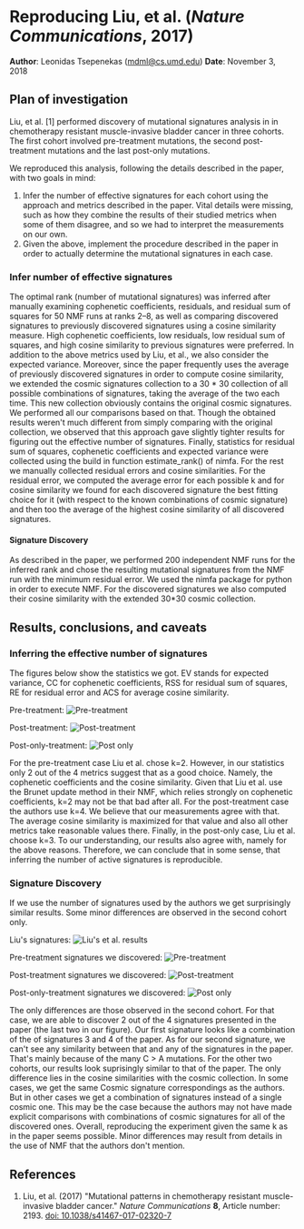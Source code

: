 # Reproducing Liu, et al. (_Nature Communications_, 2017)

**Author**: Leonidas Tsepenekas ([mdml@cs.umd.edu](mailto:mdml@cs.umd.edu))
**Date**: November 3, 2018

## Plan of investigation

Liu, et al. [1] performed discovery of mutational signatures analysis in in chemotherapy resistant muscle-invasive bladder cancer in three cohorts. 
The first cohort involved pre-treatment mutations, the second post-treatment mutations and the last post-only mutations. 

We reproduced this analysis, following the details described in the paper, with two goals in mind:
1. Infer the number of effective signatures for each cohort using the approach and metrics described in the paper. Vital details were missing, such as how they combine the 
results of their studied metrics when some of them disagree, and so we had to interpret the measurements on our own.
2. Given the above, implement the procedure described in the paper in order to actually determine the mutational signatures in each case.

### Infer number of effective signatures
The optimal rank (number of mutational signatures) was inferred after manually examining cophenetic coefficients, residuals, and residual sum of
squares for 50 NMF runs at ranks 2–8, as well as comparing discovered signatures to previously discovered signatures using a cosine similarity measure. High cophenetic coefficients, low residuals, low residual sum of squares, and high cosine
similarity to previous signatures were preferred. In addition to the above metrics used by Liu, et al., we also consider the expected variance. Moreover, since the paper 
frequently uses the average of previously discovered signatures in order to compute cosine similarity, we extended the cosmic signatures collection to a 30 * 30 collection of
all possible combinations of signatures, taking the average of the two each time. This new collection obviously contains the original cosmic signatures. We performed all
our comparisons based on that. Though the obtained results weren't much different from simply comparing with the original collection, we observed that this approach gave 
slightly tighter results for figuring out the effective number of signatures. Finally, statistics for residual sum of squares, cophenetic coefficients and expected variance 
were collected using the build in function estimate_rank() of nimfa. For the rest we manually collected residual errors and cosine similarities. For the residual error,
we computed the average error for each possible k and for cosine similarity we found for each discovered signature the best fitting choice for it (with respect to the known
combinations of cosmic signature) and then too the average of the highest cosine similarity of all discovered signatures.

#### Signature Discovery
As described in the paper, we performed 200 independent NMF runs for the inferred rank and
chose the resulting mutational signatures from the NMF run with the minimum residual error. We used the nimfa package for python in order to execute NMF. For the discovered
signatures we also computed their cosine similarity with the extended 30*30 cosmic collection. 

## Results, conclusions, and caveats

### Inferring the effective number of signatures

The figures below show the statistics we got. EV stands for expected variance, CC for cophenetic coefficients, RSS for residual sum of squares, RE for residual error and
ACS for average cosine similarity.

Pre-treatment:
![Pre-treatment](pre-k.jpg)

Post-treatment:
![Post-treatment](post-k.jpg)

Post-only-treatment:
![Post only](post-only-k.jpg)

For the pre-treatment case Liu et al. chose k=2. However, in our statistics only 2 out of the 4 metrics suggest that as a good choice. Namely, the cophenetic coefficients 
and the cosine similarity. Given that Liu et al. use the Brunet update method in their NMF, which relies strongly on cophenetic coefficients, k=2 may not be that bad after all.
For the post-treatment case the authors use k=4. We believe that our measurements agree with that. The average cosine similarity is maximized for that value and also all
other metrics take reasonable values there. Finally, in the post-only case, Liu et al. choose k=3. To our understanding, our results also agree with, namely for the above reasons.
Therefore, we can conclude that in some sense, that inferring the number of active signatures is reproducible.

### Signature Discovery

If we use the number of signatures used by the authors we get surprisingly similar results. Some minor differences are observed in the second cohort only. 

Liu's signatures:
![Liu's et al. results](Liu.jpg) 

Pre-treatment signatures we discovered:
![Pre-treatment](pre.jpg)

Post-treatment signatures we discovered:
![Post-treatment](post.jpg)

Post-only-treatment signatures we discovered:
![Post only](post-only.jpg)

The only differences are those observed in the second cohort. For that case, we are able to discover 2 out of the 4 signatures presented in the paper (the last two in
our figure). Our first signature looks like a combination of the of signatures 3 and 4 of the paper. As for our second signature, we can't see any similarity between that
and any of the signatures in the paper. That's mainly because of the many C > A mutations. For the other two cohorts, our results look suprisingly similar to that of the 
paper. The only difference lies in the cosine similarities with the cosmic collection. In some cases, we get the same Cosmic signature correspondings as the authors. But 
in other cases we get a combination of signatures instead of a single cosmic one. This may be the case because the authors may not have made explicit comparisons with combinations
of cosmic signatures for all of the discovered ones. Overall, reproducing the experiment given the same k as in the paper seems possible. Minor differences may result from
details in the use of NMF that the authors don't mention.

## References
1. Liu, et al. (2017) "Mutational patterns in chemotherapy resistant muscle-invasive bladder cancer." _Nature Communications_ **8**, Article number: 2193. [doi: 10.1038/s41467-017-02320-7](https://doi.org/10.1038/s41467-017-02320-7)